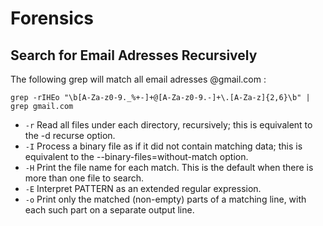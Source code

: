 # Forensics


## Search for Email Adresses Recursively

The following grep will match all email adresses @gmail.com :

`grep -rIHEo "\b[A-Za-z0-9._%+-]+@[A-Za-z0-9.-]+\.[A-Za-z]{2,6}\b" | grep gmail.com`

* `-r` Read all  files  under  each  directory,  recursively;  this  is equivalent to the -d recurse option.
* `-I` Process a binary file as if it did not contain matching data; this is equivalent to the --binary-files=without-match option. 
* `-H` Print the file name for each match.  This is  the  default  when there is more than one file to search.
* `-E` Interpret  PATTERN  as  an extended regular expression.
* `-o` Print only the matched (non-empty) parts  of  a  matching  line, with each such part on a separate output line.
